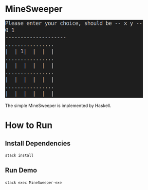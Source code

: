 # MineSweeper
![](demo.gif)

The simple MineSweeper is implemented by Haskell.

# How to Run
## Install Dependencies
`stack install`
## Run Demo
`stack exec MineSweeper-exe`